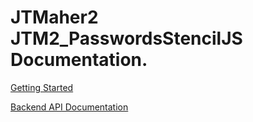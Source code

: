 ﻿# JTMaher2 JTM2_PasswordsStencilJS Documentation.

[Getting Started](articles/intro.md)

[Backend API Documentation](/api/index.md)
